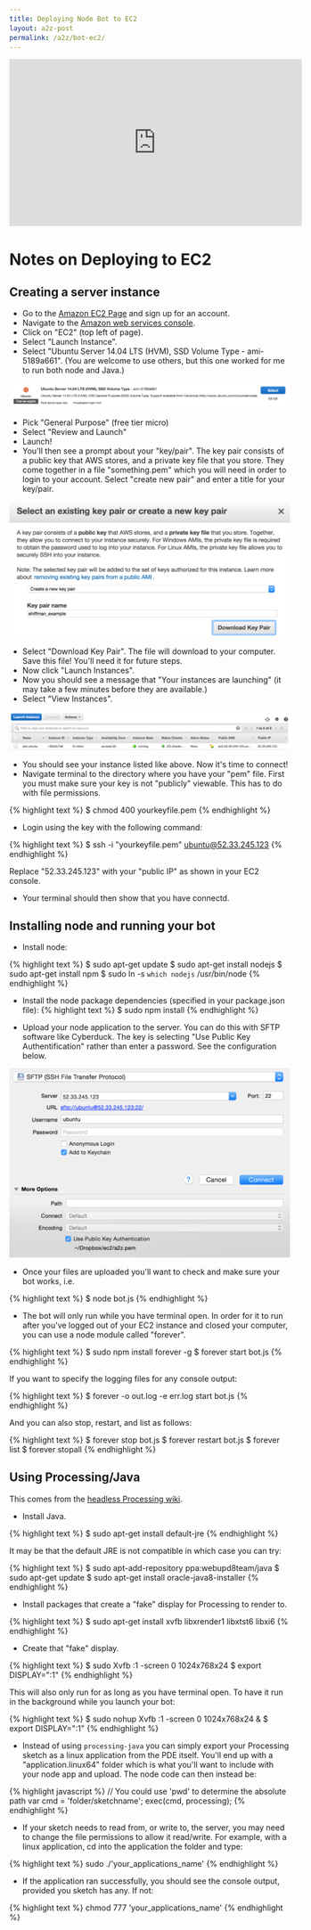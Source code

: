 ```yaml
---
title: Deploying Node Bot to EC2
layout: a2z-post
permalink: /a2z/bot-ec2/
---
```


<iframe width="525" height="300" src="https://www.youtube.com/embed/26bajyD4fLg?list=PLRqwX-V7Uu6atTSxoRiVnSuOn6JHnq2yV" frameborder="0" allowfullscreen></iframe>

# Notes on Deploying to EC2

## Creating a server instance

* Go to the [Amazon EC2 Page](https://aws.amazon.com/ec2/) and sign up for an account.
* Navigate to the [Amazon web services console](https://console.aws.amazon.com/console/home).
* Click on "EC2" (top left of page).
* Select "Launch Instance".
* Select "Ubuntu Server 14.04 LTS (HVM), SSD Volume Type - ami-5189a661".  (You are welcome to use others, but this one worked for me to run both node and Java.)

![ubuntu](/a2z/images/ubuntu.png)

* Pick "General Purpose" (free tier micro)
* Select "Review and Launch"
* Launch!
* You'll then see a prompt about your "key/pair".  The key pair consists of a public key that AWS stores, and a private key file that you store.  They come together in a file "something.pem" which you will need in order to login to your account.  Select "create new pair" and enter a title for your key/pair.

![keypair](/a2z/images/keypair.png)

* Select "Download Key Pair".  The file will download to your computer.  Save this file! You'll need it for future steps.
* Now click "Launch Instances".
* Now you should see a message that "Your instances are launching" (it may take a few minutes before they are available.)
* Select "View Instances".

![instance](/a2z/images/instance.png)

* You should see your instance listed like above.  Now it's time to connect!  
* Navigate terminal to the directory where you have your "pem" file.  First you must make sure your key is not "publicly" viewable.  This has to do with file permissions.

{% highlight text %}
$ chmod 400 yourkeyfile.pem
{% endhighlight %}

* Login using the key with the following command:

{% highlight text %}
$ ssh -i "yourkeyfile.pem" ubuntu@52.33.245.123
{% endhighlight %}

Replace "52.33.245.123" with your "public IP" as shown in your EC2 console.

* Your terminal should then show that you have connectd.

## Installing node and running your bot

* Install node:

{% highlight text %}
$ sudo apt-get update
$ sudo apt-get install nodejs
$ sudo apt-get install npm
$ sudo ln -s `which nodejs` /usr/bin/node
{% endhighlight %}

* Install the node package dependencies (specified in your package.json file): 
{% highlight text %}
$ sudo npm install
{% endhighlight %}

* Upload your node application to the server.  You can do this with SFTP software like Cyberduck.  The key is selecting "Use Public Key Authentification" rather than enter a password.  See the configuration below.

![cyberduck](/a2z/images/cyberduck.png)

* Once your files are uploaded you'll want to check and make sure your bot works, i.e.

{% highlight text %}
$ node bot.js
{% endhighlight %}

* The bot will only run while you have terminal open.  In order for it to run after you've logged out of your EC2 instance and closed your computer, you can use a node module called "forever".

{% highlight text %}
$ sudo npm install forever -g
$ forever start bot.js
{% endhighlight %}

If you want to specify the logging files for any console output:

{% highlight text %}
$ forever -o out.log -e err.log start bot.js
{% endhighlight %}

And you can also stop, restart, and list as follows:

{% highlight text %}
$ forever stop bot.js
$ forever restart bot.js
$ forever list
$ forever stopall
{% endhighlight %}

## Using Processing/Java

This comes from the [headless Processing wiki](https://github.com/processing/processing/wiki/Running-without-a-Display).

* Install Java.

{% highlight text %}
$ sudo apt-get install default-jre
{% endhighlight %}

It may be that the default JRE is not compatible in which case you can try:

{% highlight text %}
$ sudo apt-add-repository ppa:webupd8team/java
$ sudo apt-get update
$ sudo apt-get install oracle-java8-installer
{% endhighlight %}

* Install packages that create a "fake" display for Processing to render to.

{% highlight text %}
$ sudo apt-get install xvfb libxrender1 libxtst6 libxi6
{% endhighlight %}

* Create that "fake" display.

{% highlight text %}
$ sudo Xvfb :1 -screen 0 1024x768x24
$ export DISPLAY=":1"
{% endhighlight %}

This will also only run for as long as you have terminal open. To have it run in the background while you launch your bot:

{% highlight text %}
$ sudo nohup Xvfb :1 -screen 0 1024x768x24 &
$ export DISPLAY=":1"
{% endhighlight %}

* Instead of using `processing-java` you can simply export your Processing sketch as a linux application from the PDE itself.  You'll end up with a "application.linux64" folder which is what you'll want to include with your node app and upload.  The node code can then instead be:

{% highlight javascript %}
// You could use 'pwd' to determine the absolute path
var cmd = 'folder/sketchname';
exec(cmd, processing);
{% endhighlight %}

* If your sketch needs to read from, or write to, the server, you may need to change the file permissions to allow it read/write. For example, with a linux application, cd into the application the folder and type:

{% highlight text %}
sudo ./'your_applications_name'
{% endhighlight %}

* If the application ran successfully, you should see the console output, provided you sketch has any.  If not:

{% highlight text %}
chmod 777 'your_applications_name'
{% endhighlight %}
